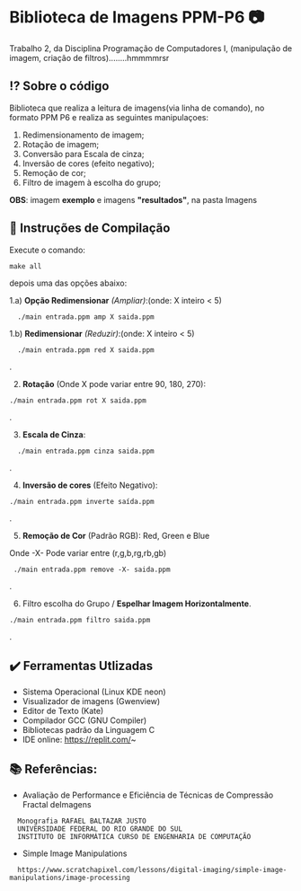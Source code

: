 # Biblioteca de Imagens PPM-P6 :camera:
Trabalho 2, da Disciplina Programação de Computadores I, (manipulação de imagem, criação de filtros)........hmmmmrsr

## :interrobang: Sobre o código 

Biblioteca que realiza a leitura de imagens(via linha de comando), no formato PPM P6 e realiza as seguintes manipulaçoes:

1.  Redimensionamento de imagem;
2. Rotação de imagem;
3. Conversão para Escala de cinza;
4. Inversão de cores (efeito negativo);
5. Remoção de cor;
6. Filtro de imagem à escolha do grupo;

**OBS**: imagem **exemplo** e imagens **"resultados"**, na pasta Imagens


##  :wrench: Instruções de Compilação 

Execute o comando:

```
make all
```

depois uma das opções abaixo:

1.a) **Opção Redimensionar** *(Ampliar)*:(onde: X inteiro < 5)
  
```
  ./main entrada.ppm amp X saida.ppm
```

1.b)  **Redimensionar** *(Reduzir)*:(onde: X inteiro < 5)
  
```
  ./main entrada.ppm red X saida.ppm
```



.

2. **Rotação** (Onde X pode variar entre 90, 180, 270):

```
./main entrada.ppm rot X saida.ppm
```


.

3. **Escala de Cinza**:
```
  ./main entrada.ppm cinza saida.ppm
```


.

4. **Inversão de cores** (Efeito Negativo):
```
./main entrada.ppm inverte saída.ppm
```


.

5. **Remoção de Cor** (Padrão RGB): Red, Green e Blue

Onde -X- Pode variar entre (r,g,b,rg,rb,gb)        
```   
 ./main entrada.ppm remove -X- saida.ppm
```


.

6. Filtro escolha do Grupo / **Espelhar Imagem Horizontalmente**.
```
./main entrada.ppm filtro saida.ppm
```


.


##  :heavy_check_mark: Ferramentas Utlizadas 

* Sistema Operacional (Linux KDE neon)
* Visualizador de imagens (Gwenview)
* Editor de Texto (Kate)
* Compilador GCC (GNU Compiler)
* Bibliotecas padrão da Linguagem C
* IDE online: https://replit.com/~

## :books: Referências: 

* Avaliação de Performance e Eficiência de Técnicas de Compressão
    Fractal deImagens
```
  Monografia RAFAEL BALTAZAR JUSTO
  UNIVERSIDADE FEDERAL DO RIO GRANDE DO SUL
  INSTITUTO DE INFORMÁTICA CURSO DE ENGENHARIA DE COMPUTAÇÃO
```

* Simple Image Manipulations

```
  https://www.scratchapixel.com/lessons/digital-imaging/simple-image-manipulations/image-processing
```

